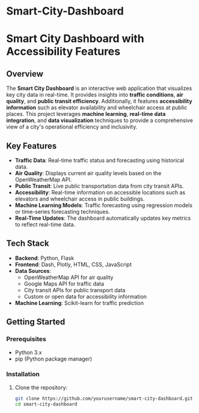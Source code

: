 # Smart-City-Dashboard
# Smart City Dashboard with Accessibility Features

## Overview

The **Smart City Dashboard** is an interactive web application that visualizes key city data in real-time. It provides insights into **traffic conditions**, **air quality**, and **public transit efficiency**. Additionally, it features **accessibility information** such as elevator availability and wheelchair access at public places. This project leverages **machine learning**, **real-time data integration**, and **data visualization** techniques to provide a comprehensive view of a city's operational efficiency and inclusivity.

## Key Features

- **Traffic Data**: Real-time traffic status and forecasting using historical data.
- **Air Quality**: Displays current air quality levels based on the OpenWeatherMap API.
- **Public Transit**: Live public transportation data from city transit APIs.
- **Accessibility**: Real-time information on accessible locations such as elevators and wheelchair access in public buildings.
- **Machine Learning Models**: Traffic forecasting using regression models or time-series forecasting techniques.
- **Real-Time Updates**: The dashboard automatically updates key metrics to reflect real-time data.

## Tech Stack

- **Backend**: Python, Flask
- **Frontend**: Dash, Plotly, HTML, CSS, JavaScript
- **Data Sources**:
  - OpenWeatherMap API for air quality
  - Google Maps API for traffic data
  - City transit APIs for public transport data
  - Custom or open data for accessibility information
- **Machine Learning**: Scikit-learn for traffic prediction

## Getting Started

### Prerequisites
- Python 3.x
- pip (Python package manager)

### Installation

1. Clone the repository:
   ```bash
   git clone https://github.com/yourusername/smart-city-dashboard.git
   cd smart-city-dashboard

